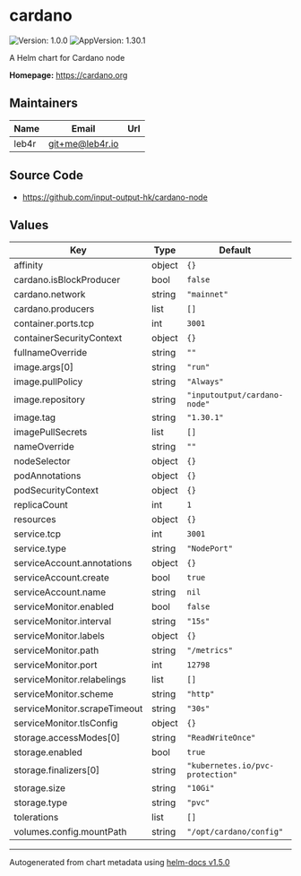 # cardano

![Version: 1.0.0](https://img.shields.io/badge/Version-1.0.0-informational?style=flat-square) ![AppVersion: 1.30.1](https://img.shields.io/badge/AppVersion-1.30.1-informational?style=flat-square)

A Helm chart for Cardano node

**Homepage:** <https://cardano.org>

## Maintainers

| Name | Email | Url |
| ---- | ------ | --- |
| leb4r | git+me@leb4r.io |  |

## Source Code

* <https://github.com/input-output-hk/cardano-node>

## Values

| Key | Type | Default | Description |
|-----|------|---------|-------------|
| affinity | object | `{}` |  |
| cardano.isBlockProducer | bool | `false` |  |
| cardano.network | string | `"mainnet"` |  |
| cardano.producers | list | `[]` |  |
| container.ports.tcp | int | `3001` |  |
| containerSecurityContext | object | `{}` |  |
| fullnameOverride | string | `""` |  |
| image.args[0] | string | `"run"` |  |
| image.pullPolicy | string | `"Always"` |  |
| image.repository | string | `"inputoutput/cardano-node"` |  |
| image.tag | string | `"1.30.1"` |  |
| imagePullSecrets | list | `[]` |  |
| nameOverride | string | `""` |  |
| nodeSelector | object | `{}` |  |
| podAnnotations | object | `{}` |  |
| podSecurityContext | object | `{}` |  |
| replicaCount | int | `1` |  |
| resources | object | `{}` |  |
| service.tcp | int | `3001` |  |
| service.type | string | `"NodePort"` |  |
| serviceAccount.annotations | object | `{}` |  |
| serviceAccount.create | bool | `true` |  |
| serviceAccount.name | string | `nil` |  |
| serviceMonitor.enabled | bool | `false` |  |
| serviceMonitor.interval | string | `"15s"` |  |
| serviceMonitor.labels | object | `{}` |  |
| serviceMonitor.path | string | `"/metrics"` |  |
| serviceMonitor.port | int | `12798` |  |
| serviceMonitor.relabelings | list | `[]` |  |
| serviceMonitor.scheme | string | `"http"` |  |
| serviceMonitor.scrapeTimeout | string | `"30s"` |  |
| serviceMonitor.tlsConfig | object | `{}` |  |
| storage.accessModes[0] | string | `"ReadWriteOnce"` |  |
| storage.enabled | bool | `true` |  |
| storage.finalizers[0] | string | `"kubernetes.io/pvc-protection"` |  |
| storage.size | string | `"10Gi"` |  |
| storage.type | string | `"pvc"` |  |
| tolerations | list | `[]` |  |
| volumes.config.mountPath | string | `"/opt/cardano/config"` |  |

----------------------------------------------
Autogenerated from chart metadata using [helm-docs v1.5.0](https://github.com/norwoodj/helm-docs/releases/v1.5.0)
